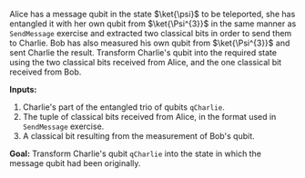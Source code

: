 Alice has a message qubit in the state $\ket{\psi}$ to be teleported, she has entangled it with her own qubit from $\ket{\Psi^{3}}$ in the same manner as `SendMessage` exercise and extracted two classical bits in order to send them to Charlie. Bob has also measured his own qubit from $\ket{\Psi^{3}}$ and sent Charlie the result. Transform Charlie's qubit into the required state using the two classical bits received from Alice, and the one classical bit received from Bob.

**Inputs:** 
1. Charlie's part of the entangled trio of qubits `qCharlie`.
2. The tuple of classical bits received from Alice, in the format used in `SendMessage` exercise.
3. A classical bit resulting from the measurement of Bob's qubit.

**Goal:** 
Transform Charlie's qubit `qCharlie` into the state in which the message qubit had been originally.


